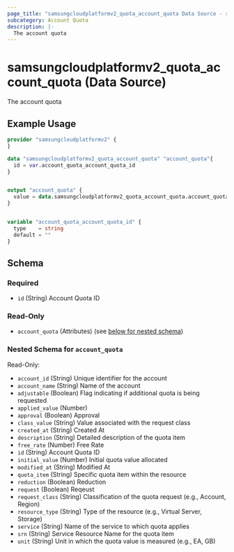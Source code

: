 ```yaml
---
page_title: "samsungcloudplatformv2_quota_account_quota Data Source - samsungcloudplatformv2"
subcategory: Account Quota
description: |-
  The account quota
---
```


# samsungcloudplatformv2_quota_account_quota (Data Source)

The account quota

## Example Usage

```terraform
provider "samsungcloudplatformv2" {
}

data "samsungcloudplatformv2_quota_account_quota" "account_quota"{
  id = var.account_quota_account_quota_id
}


output "account_quota" {
  value = data.samsungcloudplatformv2_quota_account_quota.account_quota
}


variable "account_quota_account_quota_id" {
  type    = string
  default = ""
}
```

<!-- schema generated by tfplugindocs -->
## Schema

### Required

- `id` (String) Account Quota ID

### Read-Only

- `account_quota` (Attributes) (see [below for nested schema](#nestedatt--account_quota))

<a id="nestedatt--account_quota"></a>
### Nested Schema for `account_quota`

Read-Only:

- `account_id` (String) Unique identifier for the account
- `account_name` (String) Name of the account
- `adjustable` (Boolean) Flag indicating if additional quota is being requested
- `applied_value` (Number)
- `approval` (Boolean) Approval
- `class_value` (String) Value associated with the request class
- `created_at` (String) Created At
- `description` (String) Detailed description of the quota item
- `free_rate` (Number) Free Rate
- `id` (String) Account Quota ID
- `initial_value` (Number) Initial quota value allocated
- `modified_at` (String) Modified At
- `quota_item` (String) Specific quota item within the resource
- `reduction` (Boolean) Reduction
- `request` (Boolean) Reqeust
- `request_class` (String) Classification of the quota request (e.g., Account, Region)
- `resource_type` (String) Type of the resource (e.g., Virtual Server, Storage)
- `service` (String) Name of the service to which quota applies
- `srn` (String) Service Resource Name for the quota item
- `unit` (String) Unit in which the quota value is measured (e.g., EA, GB)